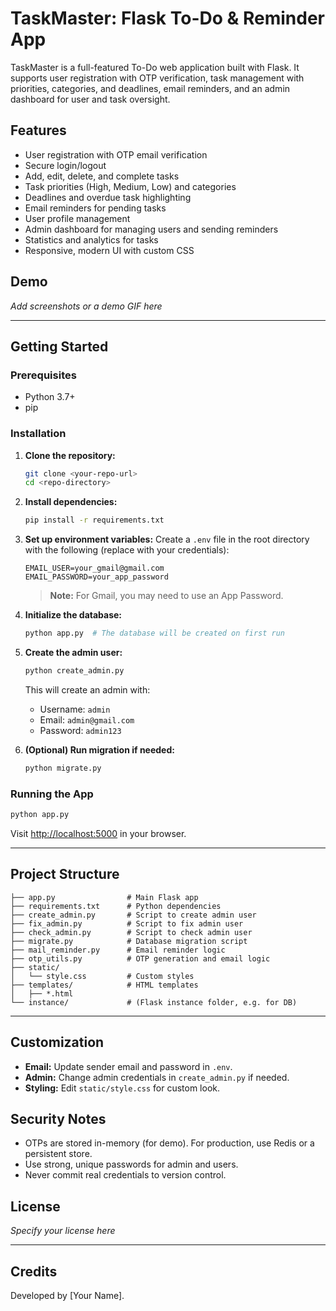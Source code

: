 # TaskMaster: Flask To-Do & Reminder App

TaskMaster is a full-featured To-Do web application built with Flask. It supports user registration with OTP verification, task management with priorities, categories, and deadlines, email reminders, and an admin dashboard for user and task oversight.

## Features

- User registration with OTP email verification
- Secure login/logout
- Add, edit, delete, and complete tasks
- Task priorities (High, Medium, Low) and categories
- Deadlines and overdue task highlighting
- Email reminders for pending tasks
- User profile management
- Admin dashboard for managing users and sending reminders
- Statistics and analytics for tasks
- Responsive, modern UI with custom CSS

## Demo

*Add screenshots or a demo GIF here*

---

## Getting Started

### Prerequisites
- Python 3.7+
- pip

### Installation
1. **Clone the repository:**
   ```bash
   git clone <your-repo-url>
   cd <repo-directory>
   ```
2. **Install dependencies:**
   ```bash
   pip install -r requirements.txt
   ```
3. **Set up environment variables:**
   Create a `.env` file in the root directory with the following (replace with your credentials):
   ```env
   EMAIL_USER=your_gmail@gmail.com
   EMAIL_PASSWORD=your_app_password
   ```
   > **Note:** For Gmail, you may need to use an App Password.

4. **Initialize the database:**
   ```bash
   python app.py  # The database will be created on first run
   ```
5. **Create the admin user:**
   ```bash
   python create_admin.py
   ```
   This will create an admin with:
   - Username: `admin`
   - Email: `admin@gmail.com`
   - Password: `admin123`

6. **(Optional) Run migration if needed:**
   ```bash
   python migrate.py
   ```

### Running the App
```bash
python app.py
```
Visit [http://localhost:5000](http://localhost:5000) in your browser.

---

## Project Structure
```
├── app.py                # Main Flask app
├── requirements.txt      # Python dependencies
├── create_admin.py       # Script to create admin user
├── fix_admin.py          # Script to fix admin user
├── check_admin.py        # Script to check admin user
├── migrate.py            # Database migration script
├── mail_reminder.py      # Email reminder logic
├── otp_utils.py          # OTP generation and email logic
├── static/
│   └── style.css         # Custom styles
├── templates/            # HTML templates
│   ├── *.html
└── instance/             # (Flask instance folder, e.g. for DB)
```

---

## Customization
- **Email:** Update sender email and password in `.env`.
- **Admin:** Change admin credentials in `create_admin.py` if needed.
- **Styling:** Edit `static/style.css` for custom look.

## Security Notes
- OTPs are stored in-memory (for demo). For production, use Redis or a persistent store.
- Use strong, unique passwords for admin and users.
- Never commit real credentials to version control.

## License
*Specify your license here*

---

## Credits
Developed by [Your Name]. 